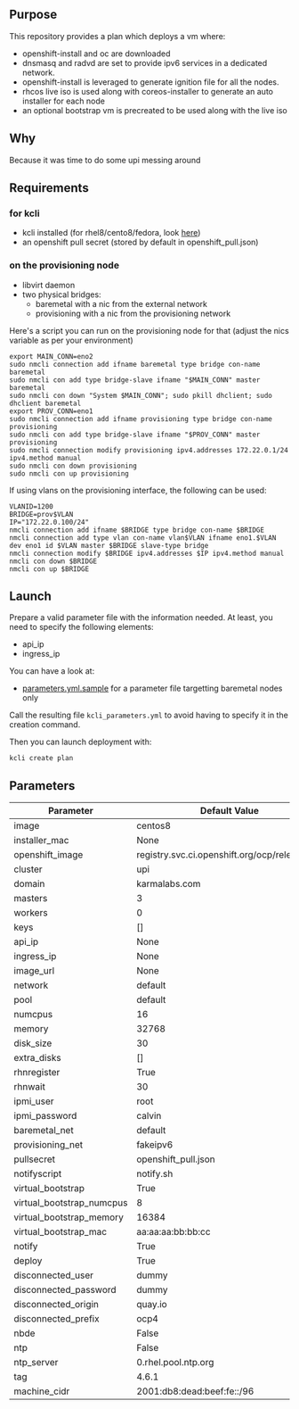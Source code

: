 ## Purpose

This repository provides a plan which deploys a vm where:
- openshift-install and oc are downloaded
- dnsmasq and radvd are set to provide ipv6 services in a dedicated network.
- openshift-install is leveraged to generate ignition file for all the nodes.
- rhcos live iso is used along with coreos-installer to generate an auto installer for each node
- an optional bootstrap vm is precreated to be used along with the live iso

## Why

Because it was time to do some upi messing around

## Requirements

### for kcli

- kcli installed (for rhel8/cento8/fedora, look [here](https://kcli.readthedocs.io/en/latest/#package-install-method))
- an openshift pull secret (stored by default in openshift_pull.json)

### on the provisioning node

- libvirt daemon
- two physical bridges:
    - baremetal with a nic from the external network
    - provisioning with a nic from the provisioning network

Here's a script you can run on the provisioning node for that (adjust the nics variable as per your environment)

```
export MAIN_CONN=eno2
sudo nmcli connection add ifname baremetal type bridge con-name baremetal
sudo nmcli con add type bridge-slave ifname "$MAIN_CONN" master baremetal
sudo nmcli con down "System $MAIN_CONN"; sudo pkill dhclient; sudo dhclient baremetal
export PROV_CONN=eno1
sudo nmcli connection add ifname provisioning type bridge con-name provisioning
sudo nmcli con add type bridge-slave ifname "$PROV_CONN" master provisioning
sudo nmcli connection modify provisioning ipv4.addresses 172.22.0.1/24 ipv4.method manual
sudo nmcli con down provisioning
sudo nmcli con up provisioning
```

If using vlans on the provisioning interface, the following can be used:

```
VLANID=1200
BRIDGE=prov$VLAN
IP="172.22.0.100/24"
nmcli connection add ifname $BRIDGE type bridge con-name $BRIDGE
nmcli connection add type vlan con-name vlan$VLAN ifname eno1.$VLAN dev eno1 id $VLAN master $BRIDGE slave-type bridge
nmcli connection modify $BRIDGE ipv4.addresses $IP ipv4.method manual
nmcli con down $BRIDGE
nmcli con up $BRIDGE
```

## Launch

Prepare a valid parameter file with the information needed. At least, you need to specify the following elements:

- api_ip
- ingress_ip

You can have a look at:

- [parameters.yml.sample](parameters.yml.sample) for a parameter file targetting baremetal nodes only

Call the resulting file `kcli_parameters.yml` to avoid having to specify it in the creation command.

Then you can launch deployment with:

```
kcli create plan
```

## Parameters

|Parameter                |Default Value                                |
|-------------------------|---------------------------------------------|
|image                    |centos8                                      |
|installer_mac            |None                                         |
|openshift_image          |registry.svc.ci.openshift.org/ocp/release:4.6|
|cluster                  |upi                                          |
|domain                   |karmalabs.com                                |
|masters                  |3                                            |
|workers                  |0                                            |
|keys                     |[]                                           |
|api_ip                   |None                                         |
|ingress_ip               |None                                         |
|image_url                |None                                         |
|network                  |default                                      |
|pool                     |default                                      |
|numcpus                  |16                                           |
|memory                   |32768                                        |
|disk_size                |30                                           |
|extra_disks              |[]                                           |
|rhnregister              |True                                         |
|rhnwait                  |30                                           |
|ipmi_user                |root                                         |
|ipmi_password            |calvin                                       |
|baremetal_net            |default                                      |
|provisioning_net         |fakeipv6                                     |
|pullsecret               |openshift_pull.json                          |
|notifyscript             |notify.sh                                    |
|virtual_bootstrap        |True                                         |
|virtual_bootstrap_numcpus|8                                            |
|virtual_bootstrap_memory |16384                                        |
|virtual_bootstrap_mac    |aa:aa:aa:bb:bb:cc                            |
|notify                   |True                                         |
|deploy                   |True                                         |
|disconnected_user        |dummy                                        |
|disconnected_password    |dummy                                        |
|disconnected_origin      |quay.io                                      |
|disconnected_prefix      |ocp4                                         |
|nbde                     |False                                        |
|ntp                      |False                                        |
|ntp_server               |0.rhel.pool.ntp.org                          |
|tag                      |4.6.1                                        |
|machine_cidr             |2001:db8:dead:beef:fe::/96                   |
